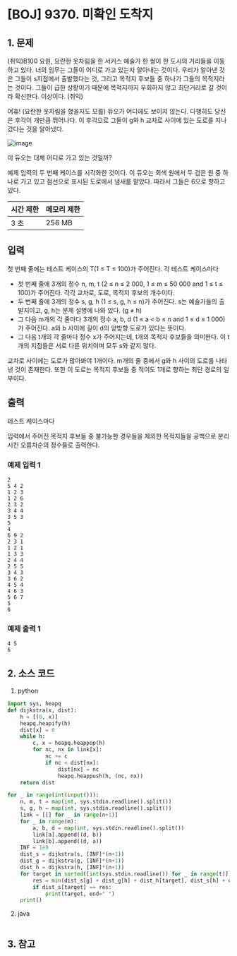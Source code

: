 # [BOJ] 9370. 미확인 도착지

## 1. 문제

(취익)B100 요원, 요란한 옷차림을 한 서커스 예술가 한 쌍이 한 도시의 거리들을 이동하고 있다. 너의 임무는 그들이 어디로 가고 있는지 알아내는 것이다. 우리가 알아낸 것은 그들이 s지점에서 출발했다는 것, 그리고 목적지 후보들 중 하나가 그들의 목적지라는 것이다. 그들이 급한 상황이기 때문에 목적지까지 우회하지 않고 최단거리로 갈 것이라 확신한다. 이상이다. (취익)

어휴! (요란한 옷차림을 했을지도 모를) 듀오가 어디에도 보이지 않는다. 다행히도 당신은 후각이 개만큼 뛰어나다. 이 후각으로 그들이 g와 h 교차로 사이에 있는 도로를 지나갔다는 것을 알아냈다.

![image](https://github.com/kimho1wq/TIL/assets/15611500/8aaa8fe1-ce29-41d6-8486-01cf6af13e2a)

이 듀오는 대체 어디로 가고 있는 것일까?

예제 입력의 두 번째 케이스를 시각화한 것이다. 이 듀오는 회색 원에서 두 검은 원 중 하나로 가고 있고 점선으로 표시된 도로에서 냄새를 맡았다. 따라서 그들은 6으로 향하고 있다.


| 시간 제한 | 메모리 제한 |
|:------|:-------| 
| 3 초   | 256 MB |


## 입력

첫 번째 줄에는 테스트 케이스의 T(1 ≤ T ≤ 100)가 주어진다. 각 테스트 케이스마다

- 첫 번째 줄에 3개의 정수 n, m, t (2 ≤ n ≤ 2 000, 1 ≤ m ≤ 50 000 and 1 ≤ t ≤ 100)가 주어진다. 각각 교차로, 도로, 목적지 후보의 개수이다.
- 두 번째 줄에 3개의 정수 s, g, h (1 ≤ s, g, h ≤ n)가 주어진다. s는 예술가들의 출발지이고, g, h는 문제 설명에 나와 있다. (g ≠ h)
- 그 다음 m개의 각 줄마다 3개의 정수 a, b, d (1 ≤ a < b ≤ n and 1 ≤ d ≤ 1 000)가 주어진다. a와 b 사이에 길이 d의 양방향 도로가 있다는 뜻이다.
- 그 다음 t개의 각 줄마다 정수 x가 주어지는데, t개의 목적지 후보들을 의미한다. 이 t개의 지점들은 서로 다른 위치이며 모두 s와 같지 않다.

교차로 사이에는 도로가 많아봐야 1개이다. m개의 줄 중에서 g와 h 사이의 도로를 나타낸 것이 존재한다. 또한 이 도로는 목적지 후보들 중 적어도 1개로 향하는 최단 경로의 일부이다.


## 출력

테스트 케이스마다

입력에서 주어진 목적지 후보들 중 불가능한 경우들을 제외한 목적지들을 공백으로 분리시킨 오름차순의 정수들로 출력한다.


### 예제 입력 1

```
2
5 4 2
1 2 3
1 2 6
2 3 2
3 4 4
3 5 3
5
4
6 9 2
2 3 1
1 2 1
1 3 3
2 4 4
2 5 5
3 4 3
3 6 2
4 5 4
4 6 3
5 6 7
5
6
```

### 예제 출력 1

```
4 5
6
```




## 2. 소스 코드

1. python

```python
import sys, heapq
def dijkstra(x, dist):
    h = [(0, x)]
    heapq.heapify(h)
    dist[x] = 0
    while h:
        c, x = heapq.heappop(h)
        for nc, nx in link[x]:
            nc += c
            if nc < dist[nx]:
                dist[nx] = nc
                heapq.heappush(h, (nc, nx))
    return dist

for _ in range(int(input())):
    n, m, t = map(int, sys.stdin.readline().split())
    s, g, h = map(int, sys.stdin.readline().split())
    link = [[] for _ in range(n+1)]
    for _ in range(m):
        a, b, d = map(int, sys.stdin.readline().split())
        link[a].append((d, b))
        link[b].append((d, a))
    INF = 1e9
    dist_s = dijkstra(s, [INF]*(n+1))
    dist_g = dijkstra(g, [INF]*(n+1))
    dist_h = dijkstra(h, [INF]*(n+1))
    for target in sorted([int(sys.stdin.readline()) for _ in range(t)]):
        res = min(dist_s[g] + dist_g[h] + dist_h[target], dist_s[h] + dist_h[g] + dist_g[target])
        if dist_s[target] == res:
            print(target, end=" ")
    print()
```

2. java

```java

```


## 3. 참고

```

```



